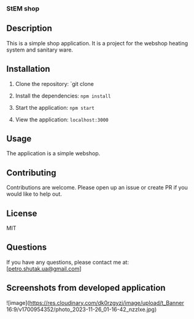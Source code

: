 ### StEM shop

## Description
This is a simple shop application. 
It is a project for the webshop heating system and sanitary ware.

## Installation
1. Clone the repository: `git clone

2. Install the dependencies: `npm install`

3. Start the application: `npm start`

4. View the application: `localhost:3000`

## Usage
The application is a simple webshop.

## Contributing
Contributions are welcome. Please open up an issue or create PR if you would like to help out.

## License
MIT

## Questions
If you have any questions, please contact me at: [petro.shutak.ua@gmail.com] 

## Screenshots from developed application

![image](https://res.cloudinary.com/dk0rzgyzj/image/upload/t_Banner 16:9/v1700954352/photo_2023-11-26_01-16-42_nzzlxe.jpg)



